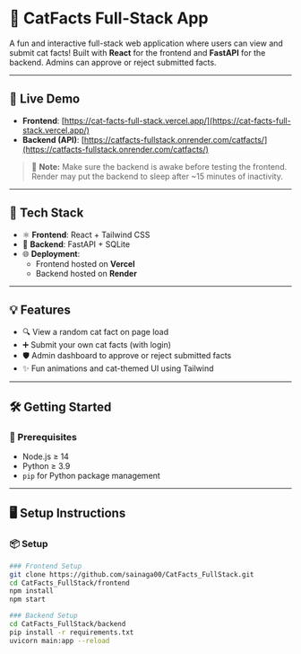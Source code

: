 # 🐾 CatFacts Full-Stack App

A fun and interactive full-stack web application where users can view and submit cat facts! Built with **React** for the frontend and **FastAPI** for the backend. Admins can approve or reject submitted facts.

---

## 🚀 Live Demo

- **Frontend**: [https://cat-facts-full-stack.vercel.app/](https://cat-facts-full-stack.vercel.app/)
- **Backend (API)**: [https://catfacts-fullstack.onrender.com/catfacts/](https://catfacts-fullstack.onrender.com/catfacts/)

> 🐢 **Note:** Make sure the backend is awake before testing the frontend. Render may put the backend to sleep after ~15 minutes of inactivity.

---

## 🧩 Tech Stack

- ⚛️ **Frontend**: React + Tailwind CSS
- 🐍 **Backend**: FastAPI + SQLite
- 🌐 **Deployment**: 
  - Frontend hosted on **Vercel**
  - Backend hosted on **Render**

---

## 💡 Features

- 🔍 View a random cat fact on page load
- ➕ Submit your own cat facts (with login)
- 🛡 Admin dashboard to approve or reject submitted facts
- ✨ Fun animations and cat-themed UI using Tailwind

---

## 🛠️ Getting Started

### 🔧 Prerequisites

- Node.js ≥ 14
- Python ≥ 3.9
- `pip` for Python package management

---

## 🖥️ Setup Instructions

### 📦 Setup

```bash
### Frontend Setup
git clone https://github.com/sainaga00/CatFacts_FullStack.git
cd CatFacts_FullStack/frontend
npm install
npm start

### Backend Setup
cd CatFacts_FullStack/backend
pip install -r requirements.txt
uvicorn main:app --reload
